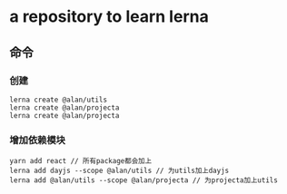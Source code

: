 # a repository to learn lerna

## 命令
### 创建
```
lerna create @alan/utils
lerna create @alan/projecta
lerna create @alan/projecta
```
### 增加依赖模块
```
yarn add react // 所有package都会加上
lerna add dayjs --scope @alan/utils // 为utils加上dayjs
lerna add @alan/utils --scope @alan/projecta // 为projecta加上utils
```